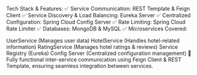  Tech Stack & Features:
✅ Service Communication: REST Template & Feign Client
✅ Service Discovery & Load Balancing: Eureka Server
✅ Centralized Configuration: Spring Cloud Config Server
✅ Rate Limiting: Spring Cloud Rate Limiter
✅ Databases: MongoDB & MySQL
✅ Microservices Covered:

UserService (Manages user data)
HotelService (Handles hotel-related information)
RatingService (Manages hotel ratings & reviews)
Service Registry (Eureka)
Config Server (Centralized configuration management)
🔗 Fully functional inter-service communication using Feign Client & REST Template, ensuring seamless integration between services.
